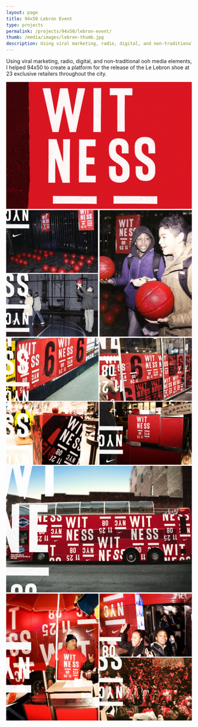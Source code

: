 ```yaml
---
layout: page
title: 94x50 Lebron Event
type: projects
permalink: /projects/94x50/lebron-event/
thumb: /media/images/lebron-thumb.jpg
description: Using viral marketing, radio, digital, and non-traditional ooh media elements, I helped 94x50 to create a platform for the release of the Le Lebron shoe at 23 exclusive retailers throughout the city.
---
```


Using viral marketing, radio, digital, and non-traditional ooh media elements, I helped 94x50 to create a platform for the release of the Le Lebron shoe at 23 exclusive retailers throughout the city.

![](/media/images/lebron1.jpg)
![](/media/images/lebron2.jpg)
![](/media/images/lebron3.jpg)
![](/media/images/lebron4.jpg)
![](/media/images/lebron5.jpg)